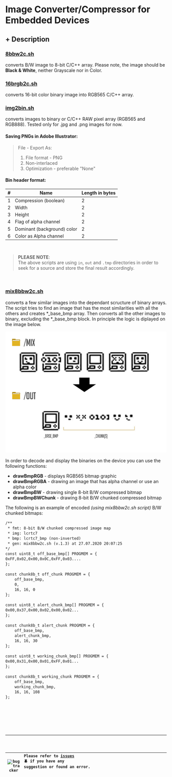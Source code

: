 # Image Converter/Compressor for Embedded Devices

## **+ Description**
### [**8bbw2c.sh**](./8bbw2c.sh)
converts B/W image to 8-bit C/C++ array. Please note, the image should be **Black & White**, neither Grayscale nor in Color.


### [**16brgb2c.sh**](./16brgb2c.sh)
converts 16-bit color binary image into RGB565 C/C++ array.


### [**img2bin.sh**](./img2bin.sh)
converts images to binary or C/C++ RAW pixel array (RGB565 and RGB888). Tested only for .jpg and .png images for now.

#### **Saving PNGs in Adobe Illustrator:**

> File - Export As:
> 1. File format - PNG
> 2. Non-interlaced
> 3. Optimization - preferable "None"

#### **Bin header format:**

<table style="width:100%;">
    <thead>
        <tr>
        <th>#</th>
        <th>Name</th>
        <th>Length in bytes</th>
        </tr>
    </thead>
    <tbody>
        <tr>
            <td>1</td>
            <td>Compression (boolean)</td>
            <td>2</td>
        </tr><tr>
            <td>2</td>
            <td>Width</td>
            <td>2</td>
        </tr><tr>
            <td>3</td>
            <td>Height</td>
            <td>2</td>
        </tr><tr>
            <td>4</td>
            <td>Flag of alpha channel</td>
            <td>2</td>
        </tr><tr>
            <td>5</td>
            <td>Dominant (background) color</td>
            <td>2</td>
        </tr><tr>
            <td>6</td>
            <td>Color as Alpha channel</td>
            <td>2</td>
        </tr>
    </tbody>
</table>

<br>

>**PLEASE NOTE**: \
The above scripts are using <code>in</code>, <code>out</code> and <code>.tmp</code> directories in order to seek for a source and store the final result accordingly.

<br>

### [**mix8bbw2c.sh**](./mix8bbw2c.sh)
converts a few similar images into the dependant scructure of binary arrays. The script tries to find an image that has the most similarities with all the others and creates *_base_bmp array. Then converts all the other images to binary, excluding the *_base_bmp block. In principle the logic is diplayed on the image below.

![Image Compressor Logic](./doc/image_compressor_for_embedded_sk.jpg)

In order to decode and display the binaries on the device you can use the following functions:

- **drawBmpRGB** - displays RGB565 bitmap graphic
- **drawBmpRGBA** - drawing an image that has alpha channel or use an alpha color
- **drawBmpBW** - drawing single 8-bit B/W compressed bitmap
- **drawBmpBWChunk** - drawing 8-bit B/W chunked compressed bitmap

The following is an example of encoded *(using mix8bbw2c.sh script)* B/W chunked bitmaps:

<pre><code>/**
 * fmt: 8-bit B/W chunked compressed image map
 * img: lcrtc7
 * bmp: lcrtc7_bmp (non-inverted)
 * gen: mix8bbw2c.sh (v.1.3) at 27.07.2020 20:07:25
*/
const uint8_t off_base_bmp[] PROGMEM = {
0xFF,0x02,0x00,0x0C,0xFF,0x03....
};

const chunk8b_t off_chunk PROGMEM = {
    off_base_bmp,
    0,
    16, 16, 0
};

const uint8_t alert_chunk_bmp[] PROGMEM = {
0x00,0x37,0x00,0x02,0x00,0x02...
};

const chunk8b_t alert_chunk PROGMEM = {
    off_base_bmp,
    alert_chunk_bmp,
    16, 16, 30
};

const uint8_t working_chunk_bmp[] PROGMEM = {
0x00,0x31,0x00,0x01,0xFF,0x01...
};

const chunk8b_t working_chunk PROGMEM = {
    off_base_bmp,
    working_chunk_bmp,
    16, 16, 108
};</cdoe></pre>

<br/>

---
| <div style="width:40px;text-align:center;"><img src="https://friconix.com/png/fi-ensuxs-warning-solid.png" alt="bugtracker"></div> | Please refer to [issues](https://github.com/way5/bmp-compressor-for-embedded/issues) :beetle: if you have any suggestion or found an error. &nbsp; &nbsp; &nbsp; &nbsp; &nbsp; &nbsp; &nbsp; &nbsp; &nbsp; &nbsp; &nbsp; &nbsp; &nbsp; &nbsp; &nbsp; &nbsp; &nbsp; &nbsp; &nbsp; &nbsp; &nbsp; &nbsp; &nbsp; &nbsp; &nbsp; &nbsp; &nbsp; &nbsp; &nbsp; &nbsp; &nbsp; &nbsp; &nbsp; &nbsp; &nbsp; &nbsp; &nbsp; &nbsp; &nbsp; |
|:---:|:---|

